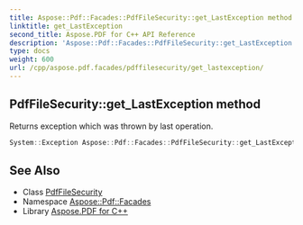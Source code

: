 ```yaml
---
title: Aspose::Pdf::Facades::PdfFileSecurity::get_LastException method
linktitle: get_LastException
second_title: Aspose.PDF for C++ API Reference
description: 'Aspose::Pdf::Facades::PdfFileSecurity::get_LastException method. Returns exception which was thrown by last operation in C++.'
type: docs
weight: 600
url: /cpp/aspose.pdf.facades/pdffilesecurity/get_lastexception/
---
```

## PdfFileSecurity::get_LastException method


Returns exception which was thrown by last operation.

```cpp
System::Exception Aspose::Pdf::Facades::PdfFileSecurity::get_LastException() const
```

## See Also

* Class [PdfFileSecurity](../)
* Namespace [Aspose::Pdf::Facades](../../)
* Library [Aspose.PDF for C++](../../../)
